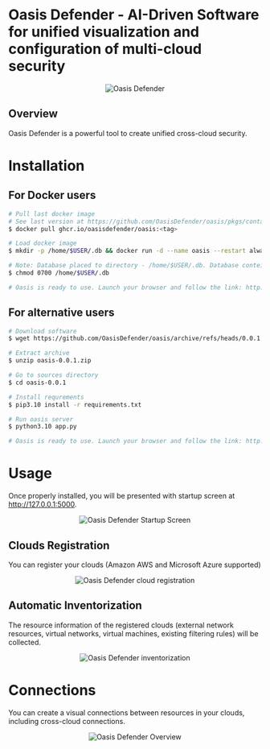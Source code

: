 # Oasis Defender - AI-Driven Software for unified visualization and configuration of multi-cloud security

<p align="center">
<img alt="Oasis Defender" src="screenshots/overview.gif"/>
</p>

## Overview

Oasis Defender is a powerful tool to create unified cross-cloud security.

# Installation

## For Docker users

``` bash
# Pull last docker image
# See last version at https://github.com/OasisDefender/oasis/pkgs/container/oasis
$ docker pull ghcr.io/oasisdefender/oasis:<tag>

# Load docker image
$ mkdir -p /home/$USER/.db && docker run -d --name oasis --restart always -p 127.0.0.1:5000:5000 -v /home/$USER/.db:/app/db --user $UID:$UID --hostname=$USER@oasis oasis

# Note: Database placed to directory - /home/$USER/.db. Database conteins autentification params for cloud connection. We recommend that you protect this directory from unauthorized users. For example:
$ chmod 0700 /home/$USER/.db

# Oasis is ready to use. Launch your browser and follow the link: http://127.0.0.1:5000
```

## For alternative users
``` bash
# Download software
$ wget https://github.com/OasisDefender/oasis/archive/refs/heads/0.0.1.zip

# Extract archive
$ unzip oasis-0.0.1.zip

# Go to sources directory
$ cd oasis-0.0.1

# Install requrements
$ pip3.10 install -r requirements.txt

# Run oasis server
$ python3.10 app.py

# Oasis is ready to use. Launch your browser and follow the link: http://127.0.0.1:5000
```


# Usage

Once properly installed, you will be presented with startup screen at http://127.0.0.1:5000.

<p align="center">
<img alt="Oasis Defender Startup Screen" src="screenshots/start.gif"/>
</p>


## Clouds Registration

You can register your clouds (Amazon AWS and Microsoft Azure supported)

<p align="center">
<img alt="Oasis Defender cloud registration" src="screenshots/cloud-reg.gif"/>
</p>

## Automatic Inventorization

The resource information of the registered clouds (external network resources, virtual networks, virtual machines, existing filtering rules) will be collected.

<p align="center">
<img alt="Oasis Defender inventorization" src="screenshots/cloud-inv.png"/>
</p>



# Connections

You can create a visual connections between resources in your clouds, including cross-cloud connections.

<p align="center">
<img alt="Oasis Defender Overview" src="screenshots/cloud-conn.png"/>
</p>



